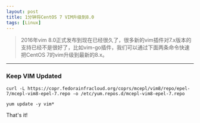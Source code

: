 ```yaml
---
layout: post
title: 1分钟将CentOS 7 VIM升级到8.0
tags: [Linux]
---
```


> 2016年vim 8.0正式发布到现在已经很久了，很多新的vim插件对7.x版本的支持已经不是很好了，比如vim-go插件，我们可以通过下面两条命令快速把CentOS 7的vim升级到最新的8.x。

------

### Keep VIM Updated


```
curl -L https://copr.fedorainfracloud.org/coprs/mcepl/vim8/repo/epel-7/mcepl-vim8-epel-7.repo -o /etc/yum.repos.d/mcepl-vim8-epel-7.repo

yum update -y vim*

```

That's it!




